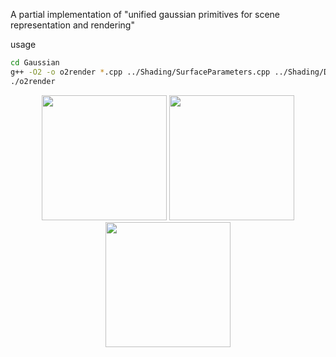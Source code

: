 A partial implementation of "unified gaussian primitives for scene representation and rendering"

usage
```bash
cd Gaussian
g++ -O2 -o o2render *.cpp ../Shading/SurfaceParameters.cpp ../Shading/Disney.cpp ../Shading/Fresnel.cpp ../Shading/Ggx.cpp ../MathLib/*.cpp ../SystemLib/MemoryAllocation.cpp -I../ -I/home/qinhaoran/libs/include -L/home/qinhaoran/libs/lib -lfcl -lccd -lcnpy -lz --std=c++11 -pthread
./o2render
```

<p align="center">
  <img src="https://github.com/user-attachments/assets/edb5b2b9-2117-46d9-a257-5409e5803735" width="200">
  <img src="https://github.com/user-attachments/assets/24eb121f-de21-4bdf-93fd-3bcb628a812f" width="200">
  <img src="https://github.com/user-attachments/assets/4b2cb40e-5d34-46c6-a9c0-b9acd92873e4" width="200">
</p>


